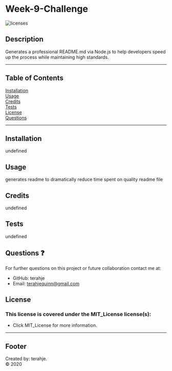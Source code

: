 
# Week-9-Challenge

![licenses](https://img.shields.io/badge/License-MIT_License-blue.svg)

## Description
Generates a professional README.md via Node.js to help developers speed up the process while maintaining high standards.
***
## Table of Contents
[Installation](#installation)<br>
[Usage](#usage)<br>
[Credits](#credits)<br>
[Tests](#tests)<br>
[License](#licenses)<br>
[Questions](#question)<br>
***
## Installation
undefined

## Usage
generates readme to dramatically reduce time spent on quality readme file

## Credits
undefined

## Tests
undefined

## Questions :question:
For further questions on this project or future collaboration contact me at:<br>
* GitHub: terahje
* Email: terahjequinn@gmail.com

## License
### This license is covered under the MIT_License license(s):
* Click MIT_License for more information.
***


## Footer
Created by: terahje.<br>:copyright: 2020
